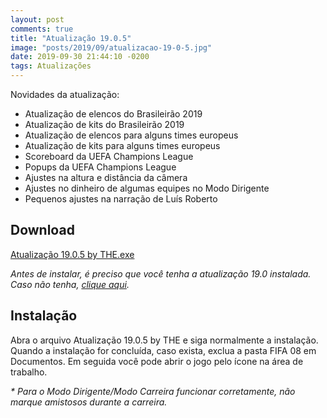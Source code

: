 ```yaml
---
layout: post
comments: true
title: "Atualização 19.0.5"
image: "posts/2019/09/atualizacao-19-0-5.jpg"
date: 2019-09-30 21:44:10 -0200
tags: Atualizações
---
```


Novidades da atualização:
- Atualização de elencos do Brasileirão 2019
- Atualização de kits do Brasileirão 2019
- Atualização de elencos para alguns times europeus
- Atualização de kits para alguns times europeus
- Scoreboard da UEFA Champions League
- Popups da UEFA Champions League
- Ajustes na altura e distância da câmera
- Ajustes no dinheiro de algumas equipes no Modo Dirigente
- Pequenos ajustes na narração de Luís Roberto

<h2>Download</h2>
<div class="download">
  <a class="download-button" href="http://bit.ly/2ngMldv" data-filesize="177.25 MB">Atualização 19.0.5 by THE.exe</a>
</div>

<i>Antes de instalar, é preciso que você tenha a atualização 19.0 instalada. Caso não tenha, <a href="{{ relative_url }}/2018/12/atualizacao-19-0/">clique aqui</a>.</i>

<h2>Instalação</h2>
Abra o arquivo Atualização 19.0.5 by THE e siga normalmente a instalação.  
Quando a instalação for concluída, caso exista, exclua a pasta FIFA 08 em Documentos.  
Em seguida você pode abrir o jogo pelo ícone na área de trabalho.  

<i>* Para o Modo Dirigente/Modo Carreira funcionar corretamente, não marque amistosos durante a carreira.</i>